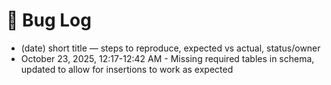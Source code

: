 # 🐞 Bug Log
- (date) short title — steps to reproduce, expected vs actual, status/owner
- October 23, 2025, 12:17-12:42 AM - Missing required tables in schema, updated to allow for insertions to work as expected